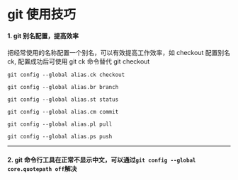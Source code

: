# git 使用技巧

#### 1. git 别名配置，提高效率

把经常使用的名称配置一个别名，可以有效提高工作效率，如 checkout 配置别名 ck, 配置成功后可使用 git ck 命令替代 git checkout

```
git config --global alias.ck checkout

git config --global alias.br branch

git config --global alias.st status

git config --global alias.cm commit

git config --global alias.pl pull

git config --global alias.ps push
```

---

#### 2. git 命令行工具在正常不显示中文，可以通过`git config --global core.quotepath off`解决
